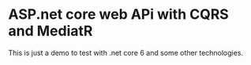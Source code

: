 # ASP.net core web APi with CQRS and MediatR

This is just a demo to test with .net core 6 and some other technologies.
